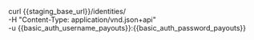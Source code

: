 curl {{staging_base_url}}/identities/ \
    -H "Content-Type: application/vnd.json+api" \
    -u {{basic_auth_username_payouts}}:{{basic_auth_password_payouts}} 
